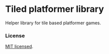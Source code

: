 # Tiled platformer library

Helper library for tile based platformer games.

### License

[MIT licensed](./LICENSE).
